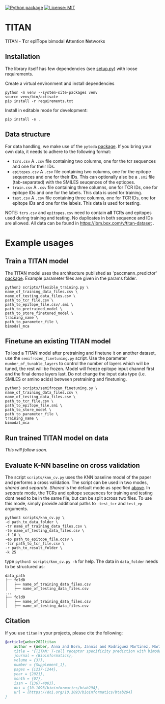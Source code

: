 [![Python package](https://github.com/PaccMann/TITAN/actions/workflows/python-package.yml/badge.svg)](https://github.com/PaccMann/TITAN/actions/workflows/python-package.yml)
[![License: MIT](https://img.shields.io/badge/License-MIT-yellow.svg)](https://opensource.org/licenses/MIT)


# TITAN
 TITAN - **T**cr ep**IT**ope bimodal **A**ttention **N**etworks

## Installation

The library itself has few dependencies (see [setup.py](setup.py)) with loose requirements. 

Create a virtual environment and install dependencies

```console
python -m venv --system-site-packages venv
source venv/bin/activate
pip install -r requirements.txt
```
Install in editable mode for development:
```console
pip install -e .
```


## Data structure
For data handling, we make use of the `pytoda` [package](https://github.com/PaccMann/paccmann_datasets).
If you bring your own data, it needs to adhere to the following format:
- `tcrs.csv`        A `.csv` file containing two columns, one for the tcr sequences and one for their IDs.
- `epitopes.csv`    A `.csv` file containing two columns, one for the epitope sequences and one for their IDs.
    This can optionally also be a `.smi` file (tab-separated) with the SMILES seuqences of the eptiopes.
- `train.csv`       A `.csv` file containing three columns, one for TCR IDs, one for epitope IDs and one for the labels. This data is used for training.
- `test.csv`       A `.csv` file containing three columns, one for TCR IDs, one for epitope IDs and one for the labels. This data is used for testing.

NOTE: `tcrs.csv` and `epitopes.csv` need to contain **all** TCRs and epitopes used during training and testing. No duplicates in both sequence and IDs are allowed.
All data can be found in https://ibm.box.com/v/titan-dataset .


# Example usages
## Train a TITAN model
The TITAN model uses the architecture published as 'paccmann_predictor' [package](https://github.com/PaccMann/paccmann_predictor). Example parameter files are given in the params folder.


```console
python3 scripts/flexible_training.py \
name_of_training_data_files.csv \
name_of_testing_data_files.csv \
path_to_tcr_file.csv \
path_to_epitope_file.csv/.smi \
path_to_pretrained_model \
path_to_store_finetuned_model \
training_name \
path_to_parameter_file \
bimodal_mca
```

## Finetune an existing TITAN model
To load a TITAN model after pretraining and finetune it on another dataset, use the `semifrozen_finetuning.py` script. Use the parameter `number_of_tunable_layers` to control the number of layers which will be tuned, the rest will be frozen. Model will freeze epitope input channel first and the final dense layers last. Do not change the input data type (i.e. SMILES or amino acids) between pretraining and finetuning.


```console
python3 scripts/semifrozen_finetuning.py \
name_of_training_data_files.csv \
name_of_testing_data_files.csv \
path_to_tcr_file.csv \
path_to_epitope_file.smi \
path_to_store_model \
path_to_parameter_file \
training_name \
bimodal_mca
```

## Run trained TITAN model on data
*This will follow soon.*

## Evaluate K-NN baseline on cross validation

The script `scripts/knn_cv.py` uses the KNN baseline model of the paper and performs a cross validation.
The script can be used in two modes, *shared* and *separate*. *Shared* is the default mode as specified [above](#Data-structure). In *separate* mode, the TCRs and epitope sequences for training and testing dont need to be in the same file, but can be split across two files. To use this mode, simply provide additional paths to `-test_tcr` and `test_ep` arguments.


```console
python3 scripts/knn_cv.py \
-d path_to_data_folder \
-tr name_of_training_data_files.csv \
-te name_of_testing_data_files.csv \
-f 10 \
-ep path_to_epitope_file.ccsv \
-tcr path_to_tcr_file.csv \
-r path_to_result_folder \
-k 25
```
type `python3 scripts/knn_cv.py -h` for help.
The data in `data_folder` needs to be structured as:

```console
data_path
├── fold0
│   ├── name_of_training_data_files.csv
│   ├── name_of_testing_data_files.csv
...
├── fold9
│   ├── name_of_training_data_files.csv
│   ├── name_of_testing_data_files.csv
```

## Citation
If you use `titan` in your projects, please cite the following:

```bib
@article{weber2021titan
    author = {Weber, Anna and Born, Jannis and Rodriguez Martinez, Maria},
    title = "{TITAN: T-cell receptor specificity prediction with bimodal attention networks}",
    journal = {Bioinformatics},
    volume = {37},
    number = {Supplement_1},
    pages = {i237-i244},
    year = {2021},
    month = {07},
    issn = {1367-4803},
    doi = {10.1093/bioinformatics/btab294},
    url = {https://doi.org/10.1093/bioinformatics/btab294}
}
```
